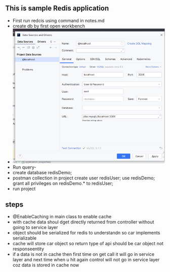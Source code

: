 ## This is sample Redis application

* First run redcis using command in notes.md
* create db by first open workbench
* ![img_1.png](img_1.png)
* Run query-
* create database redisDemo;
* postman collection in project
create user redisUser;
use redisDemo;
grant all privileges on redisDemo.* to redisUser;
* run  project
## steps
* @EnableCaching in main class to enable cache
* with cache data shoul dget directly returned from controller without going to service layer
* object should be serialized for redis to understandn so car implements serializable
* cache will store car object so return type of api should be car object not responseentity
* if a data is not in cache then first time on get call it will go in service layer and next time when u hit again control will not go in service layer coz data is stored in cache now